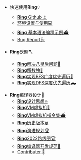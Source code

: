 * 快速使用**Ring**💡
  - [**Ring** Github ⚓️](https://github.com/GeneralSandman/Ring)
  - [环境设置与使用💻](./markdown/Ring使用/环境设置.md)
  - [**Ring** 基本语法编程示例⛴](./markdown/Ring使用/Ring基本语法编程示例.md)
  - [Bug Report🩺](./markdown/Ring使用/bug-report.md)

* **Ring**砍题🪓
  - [**Ring**解决八皇后问题👸](./markdown/Ring砍题/八皇后问题.md)
  - [**Ring**解数独📝](./markdown/Ring砍题/数独.md)
  - [**Ring**实现BFS广度优先遍历🚗](./markdown/Ring砍题/BFS广度优先遍历.md)
  - [**Ring**实现DFS深度优先遍历🛻](./markdown/Ring砍题/DFS深度优先遍历.md)
  

- **Ring**编译器设计🔨
  - [**Ring**设计思想🔥](./markdown/Ring编译器设计/Ring设计思想.md)
  - [**Ring**VM虚拟机🚀](./markdown/Ring编译器设计/Ring虚拟机.md)
  - [**Ring**VM虚拟机指令集⛴](./markdown/Ring编译器设计/Ring-Vm-Instruction-Set.md)
  - [**Ring**历史版本🗑](./markdown/Ring编译器设计/Ring历史版本.md)
  - [**Ring**演进规划🏆](./markdown/Ring编译器设计/Ring-演进规划.md)
  - [**Ring**2022路线图🏆](./markdown/Ring编译器设计/Ring-2022路线图.md)
  - [**Ring**编译器开发规范📝](./markdown/Ring编译器设计/Ring-%E7%BC%96%E8%AF%91%E5%99%A8%E5%BC%80%E5%8F%91%E8%A7%84%E8%8C%83.md)
  - [Contributer    🧠](./markdown/Ring编译器设计/Ringcontributer.md)